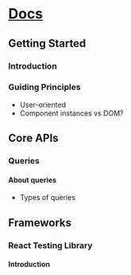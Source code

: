 # [Docs](https://testing-library.com/docs/)

## Getting Started

### Introduction

### Guiding Principles

- User-oriented
- Component instances vs DOM?

## Core APIs

### Queries

#### About queries

- Types of queries

## Frameworks

### React Testing Library

#### Introduction

